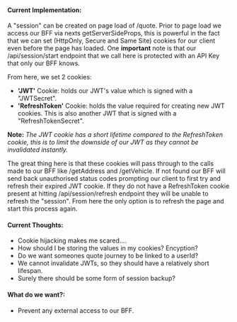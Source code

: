 #### Current Implementation:

A "session" can be created on page load of /quote. Prior to page load we access our BFF via nexts getServerSideProps, this is powerful in the fact that we can set (HttpOnly, Secure and Same Site) cookies for our client even before the page has loaded. One **important** note is that our /api/session/start endpoint that we call here is protected with an API Key that only our BFF knows.

From here, we set 2 cookies:

- **'JWT'** Cookie: holds our JWT's value which is signed with a "JWTSecret".
- **'RefreshToken'** Cookie: holds the value required for creating new JWT cookies. This is also another JWT that is signed with a "RefreshTokenSecret".

**Note:** _The JWT cookie has a short lifetime compared to the RefreshToken cookie, this is to limit the downside of our JWT as they cannot be invalidated instantly._

The great thing here is that these cookies will pass through to the calls made to our BFF like /getAddress and /getVehicle. If not found our BFF will send back unauthorised status codes prompting our client to first try and refresh their expired JWT cookie. If they do not have a RefreshToken cookie present at hitting /api/session/refresh endpoint they will be unable to refresh the "session". From here the only option is to refresh the page and start this process again.

#### Current Thoughts:

- Cookie hijacking makes me scared....
- How should I be storing the values in my cookies? Encyption?
- Do we want someones quote journey to be linked to a userId?
- We cannot invalidate JWTs, so they should have a relatively short lifespan.
- Surely there should be some form of session backup?

#### What do we want?:

- Prevent any external access to our BFF.
